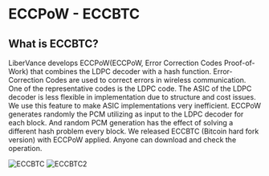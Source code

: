 # ECCPoW - ECCBTC

## What is ECCBTC?

LiberVance develops ECCPoW(ECCPoW, Error Correction Codes Proof-of-Work) that combines the LDPC decoder with a hash function. Error-Correction Codes are used to correct errors in wireless communication. One of the representative codes is the LDPC code. The ASIC of the LDPC decoder is less flexible in implementation due to structure and cost issues. We use this feature to make ASIC implementations very inefficient. ECCPoW generates randomly the PCM utilizing as input to the LDPC decoder for each block. And random PCM generation has the effect of solving a different hash problem every block. We released ECCBTC (Bitcoin hard fork version) with ECCPoW applied. Anyone can download and check the operation. 

![ECCBTC](https://user-images.githubusercontent.com/29197938/90708226-3e09df80-e2d4-11ea-82c3-b0a3f5a146d2.png)
![ECCBTC2](https://user-images.githubusercontent.com/29197938/90708313-6c87ba80-e2d4-11ea-99f3-3fc08fe78021.png)


